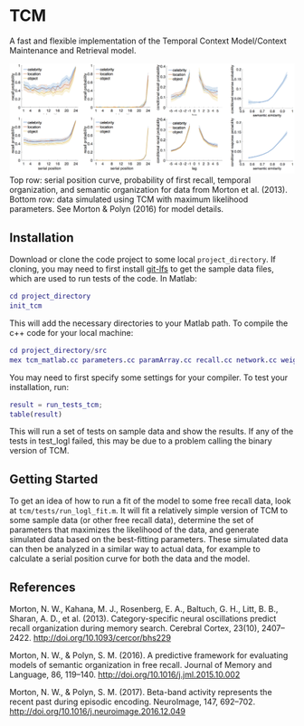 # TCM
A fast and flexible implementation of the Temporal Context Model/Context Maintenance and Retrieval model.

![example fit](https://github.com/prestonlab/tcm/blob/master/figs/fit_example.png)
Top row: serial position curve, probability of first recall, temporal organization, and semantic organization for data from Morton et al. (2013). Bottom row: data simulated using TCM with maximum likelihood parameters. See Morton & Polyn (2016) for model details.

## Installation

Download or clone the code project to some local `project_directory`. If cloning, you may need to first install [git-lfs](https://git-lfs.github.com) to get the sample data files, which are used to run tests of the code. In Matlab:

```matlab
cd project_directory
init_tcm
```

This will add the necessary directories to your Matlab path. To compile the c++ code for your local machine:

```matlab
cd project_directory/src
mex tcm_matlab.cc parameters.cc paramArray.cc recall.cc network.cc weights.cc context.cc 
```

You may need to first specify some settings for your compiler. To test your installation, run:

```matlab
result = run_tests_tcm;
table(result)
```

This will run a set of tests on sample data and show the results. If any of the tests in test_logl failed, this may be due to a problem calling the binary version of TCM.

## Getting Started

To get an idea of how to run a fit of the model to some free recall data, look at `tcm/tests/run_logl_fit.m`. It will fit a relatively simple version of TCM to some sample data (or other free recall data), determine the set of parameters that maximizes the likelihood of the data, and generate simulated data based on the best-fitting parameters. These simulated data can then be analyzed in a similar way to actual data, for example to calculate a serial position curve for both the data and the model.

## References

Morton, N. W., Kahana, M. J., Rosenberg, E. A., Baltuch, G. H., Litt, B. B., Sharan, A. D., et al. (2013). Category-specific neural oscillations predict recall organization during memory search. Cerebral Cortex, 23(10), 2407–2422. http://doi.org/10.1093/cercor/bhs229

Morton, N. W., & Polyn, S. M. (2016). A predictive framework for evaluating models of semantic organization in free recall. Journal of Memory and Language, 86, 119–140. http://doi.org/10.1016/j.jml.2015.10.002

Morton, N. W., & Polyn, S. M. (2017). Beta-band activity represents the recent past during episodic encoding. NeuroImage, 147, 692–702. http://doi.org/10.1016/j.neuroimage.2016.12.049
